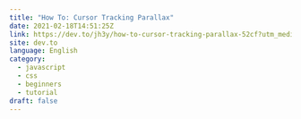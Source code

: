 ```yaml
---
title: "How To: Cursor Tracking Parallax"
date: 2021-02-18T14:51:25Z
link: https://dev.to/jh3y/how-to-cursor-tracking-parallax-52cf?utm_medium=RSS&utm_source=news.12bit.vn
site: dev.to
language: English
category:
  - javascript
  - css
  - beginners
  - tutorial
draft: false
---
```

